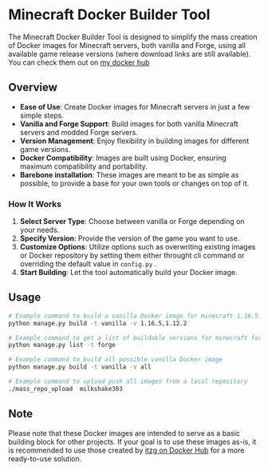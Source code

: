 # Minecraft Docker Builder Tool

The Minecraft Docker Builder Tool is designed to simplify the mass creation of Docker images for Minecraft servers, both vanilla and Forge, using all available game release versions (where download links are still available). You can check them out on [my docker hub](https://hub.docker.com/repositories/milkshake303)

## Overview

- **Ease of Use**: Create Docker images for Minecraft servers in just a few simple steps.
- **Vanilla and Forge Support**: Build images for both vanilla Minecraft servers and modded Forge servers.
- **Version Management**: Enjoy flexibility in building images for different game versions.
- **Docker Compatibility**: Images are built using Docker, ensuring maximum compatibility and portability.
- **Barebone installation**: These images are meant to be as simple as possible, to provide a base for your own tools or changes on top of it.

### How It Works

1. **Select Server Type**: Choose between vanilla or Forge depending on your needs.
2. **Specify Version**: Provide the version of the game you want to use.
3. **Customize Options**: Utilize options such as overwriting existing images or Docker repository by setting them either throught cli command or overriding the default value in `config.py` .
4. **Start Building**: Let the tool automatically build your Docker image.

## Usage

```bash
# Example command to build a vanilla Docker image for minecraft 1.16.5 and 1.12.2
python manage.py build -t vanilla -v 1.16.5,1.12.2

# Example command to get a list of buildable versions for minecraft forge
python manage.py list -t forge

# Example command to build all possible vanilla Docker image
python manage.py build -t vanilla -v all

# Example command to upload push all images from a local repository
./mass_repo_upload  milkshake303
```

## Note

Please note that these Docker images are intended to serve as a basic building block for other projects. If your goal is to use these images as-is, it is recommended to use those created by [itzg on Docker Hub](https://hub.docker.com/u/itzg)
for a more ready-to-use solution.
